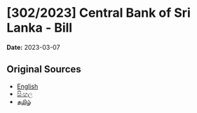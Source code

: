# [302/2023] Central Bank of Sri Lanka - Bill

**Date:** 2023-03-07

## Original Sources

- [English](https://documents.gov.lk/view/bills/2023/3/302-2023_E.pdf)
- [සිංහල](https://documents.gov.lk/view/bills/2023/3/302-2023_S.pdf)
- [தமிழ்](https://documents.gov.lk/view/bills/2023/3/302-2023_T.pdf)
